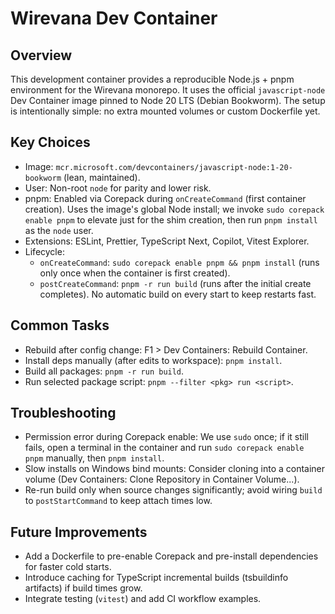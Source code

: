 Wirevana Dev Container
=======================

Overview
--------
This development container provides a reproducible Node.js + pnpm environment for the Wirevana monorepo. It uses the official `javascript-node` Dev Container image pinned to Node 20 LTS (Debian Bookworm). The setup is intentionally simple: no extra mounted volumes or custom Dockerfile yet.

Key Choices
-----------
* Image: `mcr.microsoft.com/devcontainers/javascript-node:1-20-bookworm` (lean, maintained).
* User: Non-root `node` for parity and lower risk.
* pnpm: Enabled via Corepack during `onCreateCommand` (first container creation). Uses the image's global Node install; we invoke `sudo corepack enable pnpm` to elevate just for the shim creation, then run `pnpm install` as the `node` user.
* Extensions: ESLint, Prettier, TypeScript Next, Copilot, Vitest Explorer.
* Lifecycle:
  * `onCreateCommand`: `sudo corepack enable pnpm && pnpm install` (runs only once when the container is first created).
  * `postCreateCommand`: `pnpm -r run build` (runs after the initial create completes). No automatic build on every start to keep restarts fast.

Common Tasks
------------
* Rebuild after config change: F1 > Dev Containers: Rebuild Container.
* Install deps manually (after edits to workspace): `pnpm install`.
* Build all packages: `pnpm -r run build`.
* Run selected package script: `pnpm --filter <pkg> run <script>`.

Troubleshooting
---------------
* Permission error during Corepack enable: We use `sudo` once; if it still fails, open a terminal in the container and run `sudo corepack enable pnpm` manually, then `pnpm install`.
* Slow installs on Windows bind mounts: Consider cloning into a container volume (Dev Containers: Clone Repository in Container Volume...).
* Re-run build only when source changes significantly; avoid wiring `build` to `postStartCommand` to keep attach times low.

Future Improvements
-------------------
* Add a Dockerfile to pre-enable Corepack and pre-install dependencies for faster cold starts.
* Introduce caching for TypeScript incremental builds (tsbuildinfo artifacts) if build times grow.
* Integrate testing (`vitest`) and add CI workflow examples.
